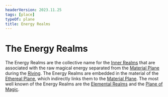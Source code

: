 ```yaml
---
headerVersion: 2023.11.25
tags: [place]
typeOf: plane
title: Energy Realms
---
```

# The Energy Realms

The Energy Realms are the collective name for the [Inner Realms](<../inner-realms.md>) that are associated with the raw magical energy separated from the [Material Plane](<../material-plane.md>) during the [Riving](<../../../events/ancient/riving.md>). The Energy Realms are embedded in the material of the [Ethereal Plane](<./ethereal-plane.md>), which indirectly links them to the [Material Plane](<../material-plane.md>). The most well known of the Energy Realms are the [Elemental Realms](<elemental-realms/elemental-realms.md>) and the [Plane of Magic](<./plane-of-magic.md>).